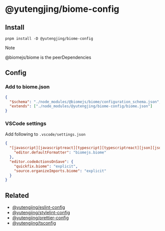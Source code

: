 # @yutengjing/biome-config

## Install

```shell
pnpm install -D @yutengjing/biome-config
```

> [!NOTE]
> @biomejs/biome is the peerDependencies

## Config

### Add to biome.json

```json
{
  "$schema": "./node_modules/@biomejs/biome/configuration_schema.json",
  "extends": ["./node_modules/@yutengjing/biome-config/biome.json"]
}
```

### VSCode settings

Add following to `.vscode/settings.json`

```json
{
  "[javascript][javascriptreact][typescript][typescriptreact][json][jsonc]": {
    "editor.defaultFormatter": "biomejs.biome"
  },
  "editor.codeActionsOnSave": {
    "quickfix.biome": "explicit",
    "source.organizeImports.biome": "explicit"
  }
}
```

## Related

- [@yutengjing/eslint-config](https://github.com/tjx666/eslint-config/tree/main)
- [@yutengjing/stylelint-config](https://github.com/tjx666/stylelint-config/tree/main)
- [@yutengjing/prettier-config](https://github.com/tjx666/prettier-config/tree/main)
- [@yutengjing/tsconfig](https://github.com/tjx666/tsconfig/tree/main)
